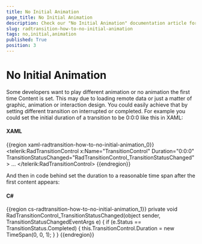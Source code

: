 ```yaml
---
title: No Initial Animation
page_title: No Initial Animation
description: Check our "No Initial Animation" documentation article for the RadTransitionControl WPF control.
slug: radtransition-how-to-no-initial-animation
tags: no,initial,animation
published: True
position: 3
---
```


# No Initial Animation

Some developers want to play different animation or no animation the first time Content is set. This may due to loading remote data or just a matter of graphic, animation or interaction design. You could easily achieve that by setting different transition on interrupted or completed. For example you could set the initial duration of a transition to be 0:0:0 like this in XAML:

#### __XAML__

{{region xaml-radtransition-how-to-no-initial-animation_0}}
	<telerik:RadTransitionControl x:Name="TransitionControl"
	Duration="0:0:0" 		
	TransitionStatusChanged="RadTransitionControl_TransitionStatusChanged">
	    ...
	</telerik:RadTransitionControl>
{{endregion}}

And then in code behind set the duration to a reasonable time span after the first content appears:

#### __C#__

{{region cs-radtransition-how-to-no-initial-animation_1}}
	private void RadTransitionControl_TransitionStatusChanged(object sender, TransitionStatusChangedEventArgs e)
	{
	    if (e.Status == TransitionStatus.Completed)
	    {
	        this.TransitionControl.Duration = new TimeSpan(0, 0, 1);
	    }
	}
{{endregion}}